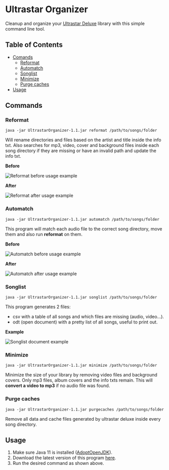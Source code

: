 # Ultrastar Organizer

Cleanup and organize your [Ultrastar Deluxe](https://usdx.eu/) library with this simple command line tool.

## Table of Contents
* [Comands](#commands)
    * [Reformat](#reformat)
    * [Automatch](#automatch)
    * [Songlist](#songlist)
    * [Minimize](#minimize)
    * [Purge caches](#purgecaches)
* [Usage](#usage)

<a name="commands"/>

## Commands
<a name="reformat"/>

### Reformat

```java -jar UltrastarOrganizer-1.1.jar reformat /path/to/songs/folder```

Will rename directories and files based on the artist and title inside the info txt.
Also searches for mp3, video, cover and background files inside each song directory if they are missing or have an invalid path and update the info txt.

**Before**

![Reformat before usage example](images/reformat-before.png)

**After**

![Reformat after usage example](images/reformat-after.png)

<a name="automatch"/>

### Automatch

```java -jar UltrastarOrganizer-1.1.jar automatch /path/to/songs/folder```

This program will match each audio file to the correct song directory, move them and also run **reformat** on them.

**Before**

![Automatch before usage example](images/automatch-before.png)

**After**

![Automatch after usage example](images/automatch-after.png)

<a name="songlist"/>

### Songlist

```java -jar UltrastarOrganizer-1.1.jar songlist /path/to/songs/folder```

This program generates 2 files:
* csv with a table of all songs and which files are missing (audio, video...).
* odt (open document) with a pretty list of all songs, useful to print out.

**Example**

![Songlist document example](images/songlist-result.png)

<a name="minimize"/>

### Minimize

```java -jar UltrastarOrganizer-1.1.jar minimize /path/to/songs/folder```

Minimize the size of your library by removing video files and background covers.
Only mp3 files, album covers and the info txts remain. This will **convert a video to mp3** if no audio file was found.

<a name="purgecaches"/>

### Purge caches

```java -jar UltrastarOrganizer-1.1.jar purgecaches /path/to/songs/folder```

Remove all data and cache files generated by ultrastar deluxe inside every song directory.


<a name="usage"/>

## Usage

1. Make sure Java 11 is installed ([AdoptOpenJDK](https://adoptopenjdk.net/releases.html)).
2. Download the latest version of this program [here](https://github.com/jorisguffens/UltrastarOrganizer/releases).
3. Run the desired command as shown above.